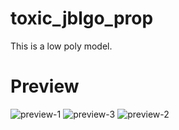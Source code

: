 # toxic_jblgo_prop
This is a low poly model.


# Preview

![preview-1](https://github.com/M4rk1122/toxic_jblgo_prop/assets/52112019/a9a7e9b2-9064-420c-acff-a88833bae0b8)
![preview-3](https://github.com/M4rk1122/toxic_jblgo_prop/assets/52112019/c711824f-517d-43a5-a830-ea9775e60fe3)
![preview-2](https://github.com/M4rk1122/toxic_jblgo_prop/assets/52112019/9a8ada83-71e1-40c1-9020-6d8f81f1c679)
